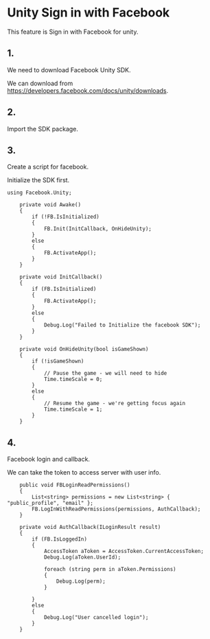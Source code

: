 # Unity Sign in with Facebook

This feature is Sign in with Facebook for unity.

## 1.

We need to download Facebook Unity SDK.

We can download from https://developers.facebook.com/docs/unity/downloads.

## 2.

Import the SDK package.

## 3.

Create a script for facebook.

Initialize the SDK first.

```
using Facebook.Unity;

	private void Awake()
	{
		if (!FB.IsInitialized)
		{
			FB.Init(InitCallback, OnHideUnity);
		}
		else
		{
			FB.ActivateApp();
		}
	}

	private void InitCallback()
	{
		if (FB.IsInitialized)
		{
			FB.ActivateApp();
		}
		else
		{
			Debug.Log("Failed to Initialize the facebook SDK");
		}
	}

	private void OnHideUnity(bool isGameShown)
	{
		if (!isGameShown)
		{
			// Pause the game - we will need to hide
			Time.timeScale = 0;
		}
		else
		{
			// Resume the game - we're getting focus again
			Time.timeScale = 1;
		}
	}
```

## 4.

Facebook login and callback.

We can take the token to access server with user info.

```
	public void FBLoginReadPermissions()
	{
		List<string> permissions = new List<string> { "public_profile", "email" };
		FB.LogInWithReadPermissions(permissions, AuthCallback);
	}

    private void AuthCallback(ILoginResult result)
	{
		if (FB.IsLoggedIn)
		{
			AccessToken aToken = AccessToken.CurrentAccessToken;
			Debug.Log(aToken.UserId);

			foreach (string perm in aToken.Permissions)
			{
				Debug.Log(perm);
			}

		}
		else
		{
			Debug.Log("User cancelled login");
		}
	}
```